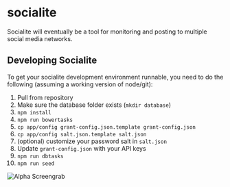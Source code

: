 # socialite

Socialite will eventually be a tool for monitoring and posting to multiple social media networks.

## Developing Socialite

To get your socialite development environment runnable, you need to do the following (assuming a working version of node/git):

1. Pull from repository
1. Make sure the database folder exists (`mkdir database`)
1. `npm install`
1. `npm run bowertasks`
1. `cp app/config grant-config.json.template grant-config.json`
1. `cp app/config salt.json.template salt.json`
1. (optional) customize your password salt in `salt.json`
1. Update `grant-config.json` with your API keys
1. `npm run dbtasks`
1. `npm run seed`

![Alpha Screengrab](http://i.imgur.com/65xTmy5.png)
